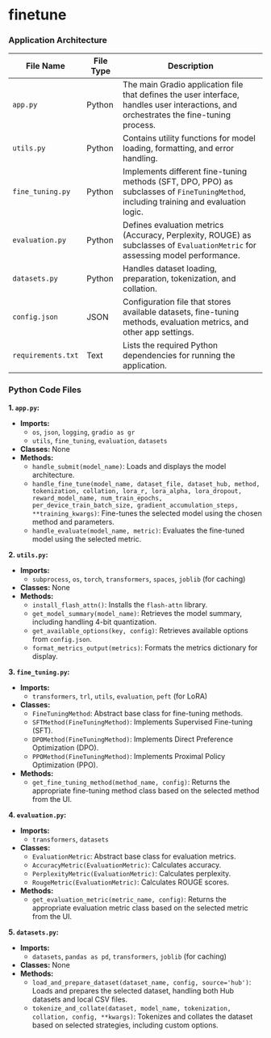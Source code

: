 # finetune

### Application Architecture

| File Name         | File Type | Description                                                                                                                           |
|-------------------|-----------|---------------------------------------------------------------------------------------------------------------------------------------|
| `app.py`          | Python    | The main Gradio application file that defines the user interface, handles user interactions, and orchestrates the fine-tuning process. |
| `utils.py`        | Python    | Contains utility functions for model loading, formatting, and error handling.                                                        |
| `fine_tuning.py`  | Python    | Implements different fine-tuning methods (SFT, DPO, PPO) as subclasses of `FineTuningMethod`, including training and evaluation logic. |
| `evaluation.py`   | Python    | Defines evaluation metrics (Accuracy, Perplexity, ROUGE) as subclasses of `EvaluationMetric` for assessing model performance.        |
| `datasets.py`     | Python    | Handles dataset loading, preparation, tokenization, and collation.                                                                     |
| `config.json`     | JSON      | Configuration file that stores available datasets, fine-tuning methods, evaluation metrics, and other app settings.                    |
| `requirements.txt`| Text      | Lists the required Python dependencies for running the application.                                                                    |

### Python Code Files

**1. `app.py`:**

*   **Imports:**
    *   `os`, `json`, `logging`, `gradio as gr`
    *   `utils`, `fine_tuning`, `evaluation`, `datasets`
*   **Classes:** None
*   **Methods:**
    *   `handle_submit(model_name)`: Loads and displays the model architecture.
    *   `handle_fine_tune(model_name, dataset_file, dataset_hub, method, tokenization, collation, lora_r, lora_alpha, lora_dropout, reward_model_name, num_train_epochs, per_device_train_batch_size, gradient_accumulation_steps, **training_kwargs)`: Fine-tunes the selected model using the chosen method and parameters.
    *   `handle_evaluate(model_name, metric)`: Evaluates the fine-tuned model using the selected metric.

**2. `utils.py`:**

*   **Imports:**
    *   `subprocess`, `os`, `torch`, `transformers`, `spaces`, `joblib` (for caching)
*   **Classes:** None
*   **Methods:**
    *   `install_flash_attn()`: Installs the `flash-attn` library.
    *   `get_model_summary(model_name)`: Retrieves the model summary, including handling 4-bit quantization. 
    *   `get_available_options(key, config)`: Retrieves available options from `config.json`.
    *   `format_metrics_output(metrics)`: Formats the metrics dictionary for display.

**3. `fine_tuning.py`:**

*   **Imports:**
    *   `transformers`, `trl`, `utils`, `evaluation`, `peft` (for LoRA)
*   **Classes:**
    *   `FineTuningMethod`: Abstract base class for fine-tuning methods.
    *   `SFTMethod(FineTuningMethod)`: Implements Supervised Fine-tuning (SFT).
    *   `DPOMethod(FineTuningMethod)`: Implements Direct Preference Optimization (DPO).
    *   `PPOMethod(FineTuningMethod)`: Implements Proximal Policy Optimization (PPO).
*   **Methods:**
    *   `get_fine_tuning_method(method_name, config)`: Returns the appropriate fine-tuning method class based on the selected method from the UI.

**4. `evaluation.py`:**

*   **Imports:**
    *   `transformers`, `datasets`
*   **Classes:**
    *   `EvaluationMetric`: Abstract base class for evaluation metrics.
    *   `AccuracyMetric(EvaluationMetric)`: Calculates accuracy.
    *   `PerplexityMetric(EvaluationMetric)`: Calculates perplexity.
    *   `RougeMetric(EvaluationMetric)`: Calculates ROUGE scores.
*   **Methods:**
    *   `get_evaluation_metric(metric_name, config)`: Returns the appropriate evaluation metric class based on the selected metric from the UI.

**5. `datasets.py`:**

*   **Imports:**
    *   `datasets`, `pandas as pd`, `transformers`, `joblib` (for caching)
*   **Classes:** None
*   **Methods:**
    *   `load_and_prepare_dataset(dataset_name, config, source='hub')`: Loads and prepares the selected dataset, handling both Hub datasets and local CSV files.
    *   `tokenize_and_collate(dataset, model_name, tokenization, collation, config, **kwargs)`: Tokenizes and collates the dataset based on selected strategies, including custom options.